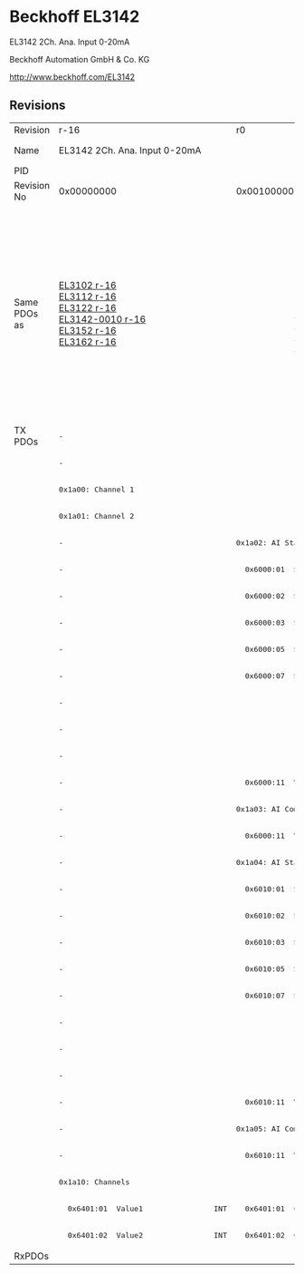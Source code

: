 # Beckhoff EL3142

EL3142 2Ch. Ana. Input 0-20mA

Beckhoff Automation GmbH & Co. KG

http://www.beckhoff.com/EL3142

## Revisions
<table>
<tr>
<td>Revision</td>
<td>r-16</td>
<td>r0</td>
<td>r1</td>
<td>r2</td>
<td>r3</td>
<td>r9979</td>
<td>r9980</td>
</tr>
<tr>
<td>Name</td>
<td>EL3142 2Ch. Ana. Input 0-20mA</td>
<td colspan=4 align="center">EL3142 2Ch. Ana Input 0-20mA</td>
<td colspan=2 align="center">EL3142 2Ch. Ana. Input 0-20mA</td>
</tr>
<tr>
<td>PID</td>
<td colspan=7 align="center">0x0c463052</td>
</tr>
<tr>
<td>Revision No</td>
<td>0x00000000</td>
<td>0x00100000</td>
<td>0x00110000</td>
<td>0x00120000</td>
<td>0x00130000</td>
<td>0x270b0000</td>
<td>0x270c0000</td>
</tr>
<tr>
<td>Same PDOs as</td>
<td><a href="EL3102.md">EL3102 r-16</a><br/><a href="EL3112.md">EL3112 r-16</a><br/><a href="EL3122.md">EL3122 r-16</a><br/><a href="EL3142-0010.md">EL3142-0010 r-16</a><br/><a href="EL3152.md">EL3152 r-16</a><br/><a href="EL3162.md">EL3162 r-16</a></td>
<td colspan=3 align="center"><a href="EL3102.md">EL3102 r0</a><br/><a href="EL3102.md">EL3102 r1</a><br/><a href="EL3102.md">EL3102 r2</a><br/><a href="EL3112.md">EL3112 r0</a><br/><a href="EL3112.md">EL3112 r1</a><br/><a href="EL3112.md">EL3112 r2</a><br/><a href="EL3122.md">EL3122 r0</a><br/><a href="EL3122.md">EL3122 r1</a><br/><a href="EL3122.md">EL3122 r2</a><br/><a href="EL3142-0010.md">EL3142-0010 r0</a><br/><a href="EL3142-0010.md">EL3142-0010 r1</a><br/><a href="EL3142-0010.md">EL3142-0010 r2</a><br/><a href="EL3142-0010.md">EL3142-0010 r3</a><br/><a href="EL3152.md">EL3152 r0</a><br/><a href="EL3152.md">EL3152 r1</a><br/><a href="EL3152.md">EL3152 r2</a><br/><a href="EL3162.md">EL3162 r0</a><br/><a href="EL3162.md">EL3162 r1</a><br/><a href="EL3162.md">EL3162 r2</a></td>
<td><a href="EL3112-0011.md">EL3112-0011 r0</a><br/><a href="EL3112.md">EL3112 r3</a><br/><a href="EL3122.md">EL3122 r3</a><br/><a href="EL3142-0010.md">EL3142-0010 r4</a><br/><a href="EL3142-0010.md">EL3142-0010 r5</a><br/><a href="EL3152.md">EL3152 r3</a><br/><a href="EL3162.md">EL3162 r3</a></td>
<td colspan=2 align="center"><a href="EL3112.md">EL3112 r9979</a><br/><a href="EL3122.md">EL3122 r9979</a></td>
</tr>
<tr>
<td rowspan=31 valign=top>TX PDOs</td>
<td colspan=5 align="left"><pre>-</pre></td>
<td colspan=2 align="left"><pre>: </pre></td>
<td></td>
</tr>
<tr>
<td colspan=5 align="left"><pre>-</pre></td>
<td colspan=2 align="left"><pre>: </pre></td>
</tr>
<tr>
<td colspan=5 align="left"><pre>0x1a00: Channel 1</pre></td>
<td colspan=2 align="left"><pre>-</pre></td>
</tr>
<tr>
<td colspan=5 align="left"><pre>0x1a01: Channel 2</pre></td>
<td colspan=2 align="left"><pre>-</pre></td>
</tr>
<tr>
<td><pre>-</pre></td>
<td colspan=4 align="left"><pre>0x1a02: AI Standard Channel 1</pre></td>
<td colspan=2 align="left"><pre>-</pre></td>
</tr>
<tr>
<td><pre>-</pre></td>
<td colspan=4 align="left"><pre>  0x6000:01  Status__Underrange    BOOL</pre></td>
<td colspan=2 align="left"><pre>-</pre></td>
</tr>
<tr>
<td><pre>-</pre></td>
<td colspan=4 align="left"><pre>  0x6000:02  Status__Overrange     BOOL</pre></td>
<td colspan=2 align="left"><pre>-</pre></td>
</tr>
<tr>
<td><pre>-</pre></td>
<td colspan=4 align="left"><pre>  0x6000:03  Status__Limit 1       BIT2</pre></td>
<td colspan=2 align="left"><pre>-</pre></td>
</tr>
<tr>
<td><pre>-</pre></td>
<td colspan=4 align="left"><pre>  0x6000:05  Status__Limit 2       BIT2</pre></td>
<td colspan=2 align="left"><pre>-</pre></td>
</tr>
<tr>
<td><pre>-</pre></td>
<td colspan=4 align="left"><pre>  0x6000:07  Status__Error         BOOL</pre></td>
<td colspan=2 align="left"><pre>-</pre></td>
</tr>
<tr>
<td colspan=4 align="left"><pre>-</pre></td>
<td><pre>  0x6000:0e  Status__Sync error    BOOL</pre></td>
<td colspan=2 align="left"><pre>-</pre></td>
</tr>
<tr>
<td colspan=4 align="left"><pre>-</pre></td>
<td><pre>  0x6000:0f  Status__TxPDO State   BOOL</pre></td>
<td colspan=2 align="left"><pre>-</pre></td>
</tr>
<tr>
<td colspan=4 align="left"><pre>-</pre></td>
<td><pre>  0x6000:10  Status__TxPDO Toggle  BOOL</pre></td>
<td colspan=2 align="left"><pre>-</pre></td>
</tr>
<tr>
<td><pre>-</pre></td>
<td colspan=4 align="left"><pre>  0x6000:11  Value                 INT</pre></td>
<td colspan=2 align="left"><pre>-</pre></td>
</tr>
<tr>
<td><pre>-</pre></td>
<td colspan=4 align="left"><pre>0x1a03: AI Compact Channel 1</pre></td>
<td colspan=2 align="left"><pre>-</pre></td>
</tr>
<tr>
<td><pre>-</pre></td>
<td colspan=4 align="left"><pre>  0x6000:11  Value                 INT</pre></td>
<td colspan=2 align="left"><pre>-</pre></td>
</tr>
<tr>
<td><pre>-</pre></td>
<td colspan=4 align="left"><pre>0x1a04: AI Standard Channel 2</pre></td>
<td colspan=2 align="left"><pre>-</pre></td>
</tr>
<tr>
<td><pre>-</pre></td>
<td colspan=4 align="left"><pre>  0x6010:01  Status__Underrange    BOOL</pre></td>
<td colspan=2 align="left"><pre>-</pre></td>
</tr>
<tr>
<td><pre>-</pre></td>
<td colspan=4 align="left"><pre>  0x6010:02  Status__Overrange     BOOL</pre></td>
<td colspan=2 align="left"><pre>-</pre></td>
</tr>
<tr>
<td><pre>-</pre></td>
<td colspan=4 align="left"><pre>  0x6010:03  Status__Limit 1       BIT2</pre></td>
<td colspan=2 align="left"><pre>-</pre></td>
</tr>
<tr>
<td><pre>-</pre></td>
<td colspan=4 align="left"><pre>  0x6010:05  Status__Limit 2       BIT2</pre></td>
<td colspan=2 align="left"><pre>-</pre></td>
</tr>
<tr>
<td><pre>-</pre></td>
<td colspan=4 align="left"><pre>  0x6010:07  Status__Error         BOOL</pre></td>
<td colspan=2 align="left"><pre>-</pre></td>
</tr>
<tr>
<td colspan=4 align="left"><pre>-</pre></td>
<td><pre>  0x6010:0e  Status__Sync error    BOOL</pre></td>
<td colspan=2 align="left"><pre>-</pre></td>
</tr>
<tr>
<td colspan=4 align="left"><pre>-</pre></td>
<td><pre>  0x6010:0f  Status__TxPDO State   BOOL</pre></td>
<td colspan=2 align="left"><pre>-</pre></td>
</tr>
<tr>
<td colspan=4 align="left"><pre>-</pre></td>
<td><pre>  0x6010:10  Status__TxPDO Toggle  BOOL</pre></td>
<td colspan=2 align="left"><pre>-</pre></td>
</tr>
<tr>
<td><pre>-</pre></td>
<td colspan=4 align="left"><pre>  0x6010:11  Value                 INT</pre></td>
<td colspan=2 align="left"><pre>-</pre></td>
</tr>
<tr>
<td><pre>-</pre></td>
<td colspan=4 align="left"><pre>0x1a05: AI Compact Channel 2</pre></td>
<td colspan=2 align="left"><pre>-</pre></td>
</tr>
<tr>
<td><pre>-</pre></td>
<td colspan=4 align="left"><pre>  0x6010:11  Value                 INT</pre></td>
<td colspan=2 align="left"><pre>-</pre></td>
</tr>
<tr>
<td colspan=5 align="left"><pre>0x1a10: Channels</pre></td>
<td colspan=2 align="left"><pre>-</pre></td>
</tr>
<tr>
<td><pre>  0x6401:01  Value1                INT</pre></td>
<td colspan=3 align="left"><pre>  0x6401:01  Channel 1             INT</pre></td>
<td colspan=3 align="left"><pre>-</pre></td>
</tr>
<tr>
<td><pre>  0x6401:02  Value2                INT</pre></td>
<td colspan=3 align="left"><pre>  0x6401:02  Channel 2             INT</pre></td>
<td colspan=3 align="left"><pre>-</pre></td>
</tr>
<tr>
<td>RxPDOs</td>
<td colspan=7 align="left"></td>
</tr>
</table>
